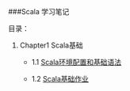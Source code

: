 ###Scala 学习笔记


目录：

1. Chapter1 Scala基础
	+ 1.1 [Scala环境配置和基础语法](chapter1/1.1.md)
	+ 1.2 [Scala基础作业](chapter1/1.2.md)
